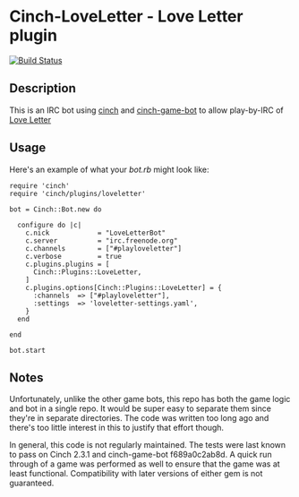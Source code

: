 # Cinch-LoveLetter - Love Letter plugin

[![Build Status](https://travis-ci.org/petertseng/cinch-loveletter.svg?branch=master)](https://travis-ci.org/petertseng/cinch-loveletter)

## Description

This is an IRC bot using [cinch](https://github.com/cinchrb/cinch) and [cinch-game-bot](https://github.com/petertseng/cinch-game-bot) to allow play-by-IRC of [Love Letter](http://boardgamegeek.com/boardgame/129622/love-letter)

## Usage

Here's an example of what your *bot.rb* might look like:

    require 'cinch'
    require 'cinch/plugins/loveletter'

    bot = Cinch::Bot.new do

      configure do |c|
        c.nick            = "LoveLetterBot"
        c.server          = "irc.freenode.org"
        c.channels        = ["#playloveletter"]
        c.verbose         = true
        c.plugins.plugins = [
          Cinch::Plugins::LoveLetter,
        ]
        c.plugins.options[Cinch::Plugins::LoveLetter] = {
          :channels  => ["#playloveletter"],
          :settings  => 'loveletter-settings.yaml',
        }
      end

    end

    bot.start

## Notes

Unfortunately, unlike the other game bots, this repo has both the game logic and bot in a single repo.
It would be super easy to separate them since they're in separate directories.
The code was written too long ago and there's too little interest in this to justify that effort though.

In general, this code is not regularly maintained.
The tests were last known to pass on Cinch 2.3.1 and cinch-game-bot f689a0c2ab8d.
A quick run through of a game was performed as well to ensure that the game was at least functional.
Compatibility with later versions of either gem is not guaranteed.

